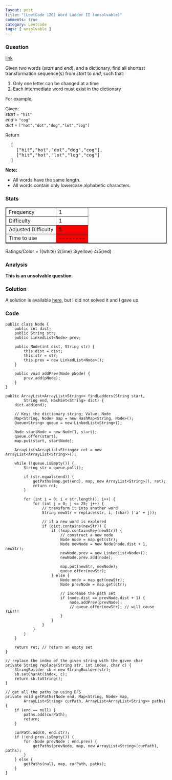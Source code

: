 ```yaml
---
layout: post
title: "[LeetCode 126] Word Ladder II (unsolvable)"
comments: true
category: Leetcode
tags: [ unsolvable ]
---
```


### Question 
[link](https://oj.leetcode.com/problems/word-ladder-ii/)

<div class="question-content">
            <p></p><p>
Given two words (<i>start</i> and <i>end</i>), and a dictionary, find all shortest transformation sequence(s) from <i>start</i> to <i>end</i>, such that:
</p>
<ol>
<li>Only one letter can be changed at a time</li>
<li>Each intermediate word must exist in the dictionary</li>
</ol>

<p>
For example,
</p>
<p>
Given:<br>
<i>start</i> = <code>"hit"</code><br>
<i>end</i> = <code>"cog"</code><br>
<i>dict</i> = <code>["hot","dot","dog","lot","log"]</code><br>
</p>
<p>
Return<br>
</p><pre>  [
    ["hit","hot","dot","dog","cog"],
    ["hit","hot","lot","log","cog"]
  ]
</pre>
<p></p>

<p>
<b>Note:</b><br>
</p><ul>
<li>All words have the same length.</li>
<li>All words contain only lowercase alphabetic characters.</li>
</ul>
<p></p><p></p>
          </div>

### Stats
<table border="2">
	<tr>
		<td>Frequency</td>
		<td bgcolor="white">1</td>
	</tr>
	<tr>
		<td>Difficulty</td>
		<td bgcolor="white">1</td>
	</tr>
	<tr>
		<td>Adjusted Difficulty</td>
		<td bgcolor="red">5</td>
	</tr>
	<tr>
		<td>Time to use</td>
		<td bgcolor="red">--------</td>
	</tr>
</table>

Ratings/Color = 1(white) 2(lime) 3(yellow) 4/5(red)

### Analysis

__This is an unsolvable question__. 

### Solution

A solution is available [here](http://blog.csdn.net/whuwangyi/article/details/21611433), but I did not solved it and I gave up.

### Code

    public class Node {  
        public int dist;  
        public String str;  
        public LinkedList<Node> prev;  
      
        public Node(int dist, String str) {  
            this.dist = dist;  
            this.str = str;  
            this.prev = new LinkedList<Node>();
        }
      
        public void addPrev(Node pNode) {  
            prev.add(pNode);  
        }  
    }  
      
    public ArrayList<ArrayList<String>> findLadders(String start,  
            String end, HashSet<String> dict) {  
        dict.add(end);  
      
        // Key: the dictionary string; Value: Node  
        Map<String, Node> map = new HashMap<String, Node>();  
        Queue<String> queue = new LinkedList<String>();  
      
        Node startNode = new Node(1, start);  
        queue.offer(start);  
        map.put(start, startNode);  
      
        ArrayList<ArrayList<String>> ret = new ArrayList<ArrayList<String>>();  
      
        while (!queue.isEmpty()) {  
            String str = queue.poll();  
      
            if (str.equals(end)) {  
                getPaths(map.get(end), map, new ArrayList<String>(), ret);  
                return ret;  
            }  
      
            for (int i = 0; i < str.length(); i++) {  
                for (int j = 0; j <= 25; j++) {  
                    // transform it into another word  
                    String newStr = replace(str, i, (char) ('a' + j));  
      
                    // if a new word is explored  
                    if (dict.contains(newStr)) {  
                        if (!map.containsKey(newStr)) {  
                            // construct a new node  
                            Node node = map.get(str);  
                            Node newNode = new Node(node.dist + 1, newStr);  
                            newNode.prev = new LinkedList<Node>();  
                            newNode.prev.add(node);  
      
                            map.put(newStr, newNode);  
                            queue.offer(newStr);  
                        } else {  
                            Node node = map.get(newStr);  
                            Node prevNode = map.get(str);  
      
                            // increase the path set  
                            if (node.dist == prevNode.dist + 1) {  
                                node.addPrev(prevNode);  
                                // queue.offer(newStr); // will cause TLE!!!  
                            }  
                        }  
                    }  
                }  
            }  
        }  
      
        return ret; // return an empty set  
    }  
      
    // replace the index of the given string with the given char  
    private String replace(String str, int index, char c) {  
        StringBuilder sb = new StringBuilder(str);  
        sb.setCharAt(index, c);  
        return sb.toString();  
    }  
      
    // get all the paths by using DFS  
    private void getPaths(Node end, Map<String, Node> map,  
            ArrayList<String> curPath, ArrayList<ArrayList<String>> paths) {  
        if (end == null) {  
            paths.add(curPath);  
            return;  
        }  
      
        curPath.add(0, end.str);  
        if (!end.prev.isEmpty()) {  
            for (Node prevNode : end.prev) {  
                getPaths(prevNode, map, new ArrayList<String>(curPath), paths);  
            }  
        } else {  
            getPaths(null, map, curPath, paths);  
        }  
    }
